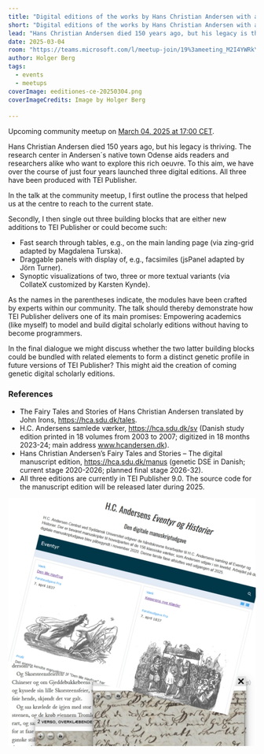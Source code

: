 ```yaml
---
title: "Digital editions of the works by Hans Christian Andersen with a particular focus on genetic editing"
short: "Digital editions of the works by Hans Christian Andersen with a particular focus on genetic editing"
lead: "Hans Christian Andersen died 150 years ago, but his legacy is thriving."
date: 2025-03-04
room: "https://teams.microsoft.com/l/meetup-join/19%3ameeting_M2I4YWRkYWMtNDI1ZC00YWJmLWI0YWItNDc3NGY2NDUxMjQz%40thread.v2/0?context=%7b%22Tid%22%3a%22bd21f2e9-9af5-42a1-8caf-eb264278467f%22%2c%22Oid%22%3a%227e4db3d1-dfdc-46a5-b4f2-aaea8a156edb%22%7d"
author: Holger Berg
tags:
  - events
  - meetups
coverImage: eeditiones-ce-20250304.png
coverImageCredits: Image by Holger Berg

---
```


Upcoming community meetup on [March 04, 2025 at 17:00 CET](https://www.timeanddate.com/worldclock/fixedtime.html?msg=e-editiones+community+meetup&iso=20250304T17&p1=1425&ah=1).

Hans Christian Andersen died 150 years ago, but his legacy is thriving. The research center in Andersen´s native town Odense aids readers and researchers alike who want to explore this rich oeuvre. To this aim, we have over the course of just four years launched three digital editions. All three have been produced with TEI Publisher.

In the talk at the community meetup, I first outline the process that helped us at the centre to reach to the current state.

Secondly, I then single out three building blocks that are either new additions to TEI Publisher or could become such:

* Fast search through tables, e.g., on the main landing page (via zing-grid adapted by Magdalena Turska).
* Draggable panels with display of, e.g., facsimiles (jsPanel adapted by Jörn Turner).
* Synoptic visualizations of two, three or more textual variants (via CollateX customized by Karsten Kynde).

As the names in the parentheses indicate, the modules have been crafted by experts within our community. The talk should thereby demonstrate how TEI Publisher delivers one of its main promises: Empowering academics (like myself) to model and build digital scholarly editions without having to become programmers.

In the final dialogue we might discuss whether the two latter building blocks could be bundled with related elements to form a distinct genetic profile in future versions of TEI Publisher? This might aid the creation of coming genetic digital scholarly editions.

### References

* The Fairy Tales and Stories of Hans Christian Andersen translated by John Irons, https://hca.sdu.dk/tales.
* H.C. Andersens samlede værker, https://hca.sdu.dk/sv (Danish study edition printed in 18 volumes from 2003 to 2007; digitized in 18 months 2023-24; main address www.hcandersen.dk).
* Hans Christian Andersen’s Fairy Tales and Stories – The digital manuscript edition, https://hca.sdu.dk/manus (genetic DSE in Danish; current stage 2020-2026; planned final stage 2026-32).
* All three editions are currently in TEI Publisher 9.0. The source code for the manuscript edition will be released later during 2025.

![](/img/eeditiones-ce-20250304.png)

